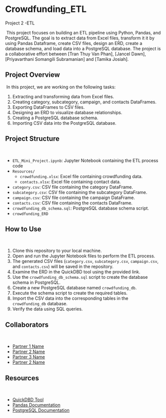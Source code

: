 # Crowdfunding_ETL
Project 2 -ETL

​
This project focuses on building an ETL pipeline using Python, Pandas, and PostgreSQL. 
The goal is to extract data from Excel files, transform it it by using Pandas Dataframe, create CSV files, design an ERD, create a database schema, and load data into a PostgreSQL database.
The project is a collaborative effort between [Tran Thuy Van Phan], [Jancel Dawn], [Priyavarthani Somangili Subramanian] and [Tamika Josiah].
​
## Project Overview
​
In this project, we are working on the following tasks:
​
1. Extracting and transforming data from Excel files.
2. Creating category, subcategory, campaign, and contacts DataFrames.
3. Exporting DataFrames to CSV files.
4. Designing an ERD to visualize database relationships.
5. Creating a PostgreSQL database schema.
6. Importing CSV data into the PostgreSQL database.
​
## Project Structure
​
- `ETL_Mini_Project.ipynb`: Jupyter Notebook containing the ETL process code 
- `Resources/`
  - `crowdfunding.xlsx`: Excel file containing crowdfunding data.
  - `contacts.xlsx`: Excel file containing contact data.
- `category.csv`: CSV file containing the category DataFrame.
- `subcategory.csv`: CSV file containing the subcategory DataFrame.
- `campaign.csv`: CSV file containing the campaign DataFrame.
- `contacts.csv`: CSV file containing the contacts DataFrame.
- `crowdfunding_db_schema.sql`: PostgreSQL database schema script.
- `crowdfunding_ERD`
​
## How to Use
​
1. Clone this repository to your local machine.
2. Open and run the Jupyter Notebook files to perform the ETL process.
3. The generated CSV files (`category.csv`, `subcategory.csv`, `campaign.csv`, and `contacts.csv`) will be saved in the repository.
4. Examine the ERD in the QuickDBD tool using the provided link.
5. Use the `crowdfunding_db_schema.sql` script to create the database schema in PostgreSQL.
6. Create a new PostgreSQL database named `crowdfunding_db`.
7. Execute the schema script to create the required tables.
8. Import the CSV data into the corresponding tables in the `crowdfunding_db` database.
9. Verify the data using SQL queries.
​
## Collaborators
​
- [Partner 1 Name](https://github.com/day-dreamer-89)
- [Partner 2 Name](https://github.com/SS-Priya)
- [Partner 3 Name](https://github.com/tamika-fj)
- [Partner 2 Name](https://github.com/)
​
## Resources
​
- [QuickDBD Tool](https://www.quickdatabasediagrams.com/)
- [Pandas Documentation](https://pandas.pydata.org/docs/)
- [PostgreSQL Documentation](https://www.postgresql.org/docs/)
​
